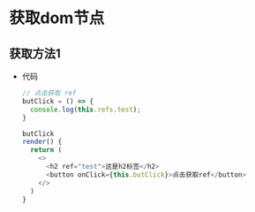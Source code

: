 # 获取dom节点

## 获取方法1

+ 代码

  ```js
  // 点击获取 ref
  butClick = () => {
    console.log(this.refs.test);
  }

  butClick
  render() {
    return (
      <>
        <h2 ref="test">这是h2标签</h2>
        <button onClick={this.butClick}>点击获取ref</button>
      </>
    )
  }
  ```

